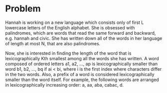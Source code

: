 # Problem

Hannah is working on a new language which consists only of first L lowercase letters of the English alphabet. She is obsessed with palindromes, which are words that read the same forward and backward, e.g. hannah and civic. She has written down all of the words in her language of length at most N, that are also palindromes.

Now, she is interested in finding the length of the word that is lexicographically Kth smallest among all the words she has written. A word composed of ordered letters a1, a2, ..., ap is lexicographically smaller than word b1, b2, ..., bq if ai < bi, where i is the first index where characters differ in the two words. Also, a prefix of a word is considered lexicographically smaller than the word itself. For example, the following words are arranged in lexicographically increasing order: a, aa, aba, cabac, d.
